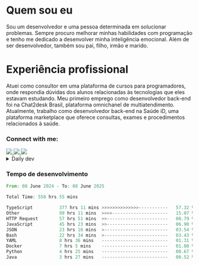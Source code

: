 # Quem sou eu
Sou um desenvolvedor e uma pessoa determinada em solucionar problemas. Sempre procuro melhorar minhas habilidades com programação e tenho me dedicado a desenvolver minha inteligência emocional. Além de ser desenvolvedor, também sou pai, filho, irmão e marido.

# Experiência profissional
Atuei como consultor em uma plataforma de cursos para programadores, onde respondia dúvidas dos alunos relacionadas às tecnologias que eles estavam estudando.
Meu primeiro emprego como desenvolvedor back-end foi na Chat2desk Brasil, plataforma omnichanel de multiatendimento.
Atualmente, trabalho como desenvolvedor back-end na Saúde iD, uma plataforma marketplace que oferece consultas, exames e procedimentos relacionados à saúde.

### Connect with me:
<a href="https://www.linkedin.com/in/theusmoreira" target="_blank" >
<img src="https://img.shields.io/badge/linkedin-%230077B5.svg?&style=for-the-badge&logo=linkedin&logoColor=white ">
</a>
<a href="https://www.instagram.com/matheus.s.moreira/" target="_blank">
<img src="https://img.shields.io/badge/instagram-%23E4405F.svg?&style=for-the-badge&logo=instagram&logoColor=white">
</a>
<a href="mailto:matheussm301@gmail.com"  target="_blank">
<img src="https://img.shields.io/badge/gmail-%23E4405F.svg?&style=for-the-badge&logo=gmail&logoColor=white">
</a>


<details>
  <summary>Daily dev </summary>
<p>
  <a href="https://app.daily.dev/matheussantos"><img src="https://github.com/matheus-santos-moreira/matheus-santos-moreira/blob/master/devcard.svg" width="200" alt="Matheus Santos's Dev Card"/></a>
 </p>
</details>

<h3>Tempo de desenvolvimento</h3>

<!--START_SECTION:waka-->

```rust
From: 08 June 2024 - To: 08 June 2025

Total Time: 558 hrs 55 mins

TypeScript          377 hrs 11 mins >>>>>>>>>>>>>>-----------   57.32 %
Other               99 hrs 11 mins  >>>>---------------------   15.07 %
HTTP Request        57 hrs 51 mins  >>-----------------------   08.79 %
JavaScript          45 hrs 23 mins  >>-----------------------   06.90 %
JSON                23 hrs 16 mins  >------------------------   03.54 %
Bash                22 hrs 34 mins  >------------------------   03.43 %
YAML                8 hrs 36 mins   -------------------------   01.31 %
Docker              7 hrs 5 mins    -------------------------   01.08 %
Python              4 hrs 25 mins   -------------------------   00.67 %
Java                3 hrs 27 mins   -------------------------   00.52 %
```

<!--END_SECTION:waka-->
